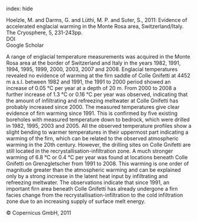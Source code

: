 index: hide

<div class="Citation">

  <div class="Citation-body">
    <div class="Citation-text">Hoelzle, M. and Darms, G. and Lüthi, M. P. and Suter, S., 2011: Evidence of accelerated englacial warming in the Monte Rosa area, Switzerland/Italy. <span class="Article-journal">The Cryosphere, </span><span class="Article-volume">5, </span>231-243pp.</div>
    <div class="Citation-links">
      <div class="CitationLink" data-href="https://doi.org/10.5194/tc-5-231-2011">
        <div class="CitationLink-icon CitationLink-Doi"></div>
        <div class="CitationLink-text">DOI</div>
      </div>
      <div class="CitationLink" data-href="https://scholar.google.com/scholar?q=10.5194/tc-5-231-2011">
        <div class="CitationLink-icon CitationLink-Scholar"></div>
        <div class="CitationLink-text">Google Scholar</div>
      </div>
    </div>
  </div>
</div>

A range of englacial temperature measurements was acquired in the Monte Rosa area at the border of Switzerland and Italy in the years 1982, 1991, 1994, 1995, 1999, 2000, 2003, 2007 and 2008. Englacial temperatures revealed no evidence of warming at the firn saddle of Colle Gnifetti at 4452 m a.s.l. between 1982 and 1991, the 1991 to 2000 period showed an increase of 0.05 °C per year at a depth of 20 m. From 2000 to 2008 a further increase of 1.3 °C or 0.16 °C per year was observed, indicating that the amount of infiltrating and refreezing meltwater at Colle Gnifetti has probably increased since 2000. The measured temperatures give clear evidence of firn warming since 1991. This is confirmed by five existing boreholes with measured temperature down to bedrock, which were drilled in 1982, 1995, 2003 and 2005. All the observed temperature profiles show a slight bending to warmer temperatures in their uppermost part indicating a warming of the firn, which can be related to the observed atmospheric warming in the 20th century. However, the drilling sites on Colle Gnifetti are still located in the recrystallisation-infiltration zone.  A much stronger warming of 6.8 °C or 0.4 °C per year was found at locations beneath Colle Gnifetti on Grenzgletscher from 1991 to 2008. This warming is one order of magnitude greater than the atmospheric warming and can be explained only by a strong increase in the latent heat input by infiltrating and refreezing meltwater. The observations indicate that since 1991, an important firn area beneath Colle Gnifetti has already undergone a firn facies change from the recrystallisation-infiltration to the cold infiltration zone due to an increasing supply of surface melt energy.

<div class="Citation-copy">
&copy; Copernicus GmbH, 2011
</div>
